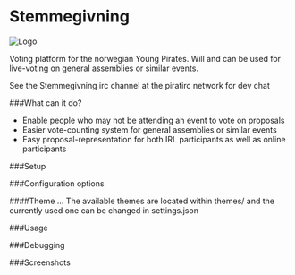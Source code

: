 Stemmegivning
=============

![Logo](http://ungepirater.no/img/Logo_ungPIR_fullFarge.svg)

Voting platform for the norwegian Young Pirates. Will and can be used for live-voting on general assemblies or similar events.

See the Stemmegivning irc channel at the piratirc network for dev chat

###What can it do?
* Enable people who may not be attending an event to vote on proposals
* Easier vote-counting system for general assemblies or similar events
* Easy proposal-representation for both IRL participants as well as online participants

###Setup

###Configuration options

####Theme
...
The available themes are located within themes/ and the currently used one can be changed in settings.json

###Usage

###Debugging

###Screenshots
